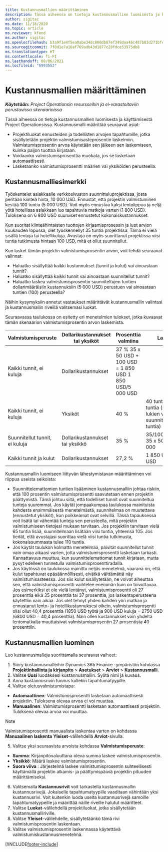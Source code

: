 ```yaml
---
title: Kustannusmallien määrittäminen
description: Tässä aiheessa on tietoja kustannusmallien luomisesta ja käyttämisestä Project Operationsissa.
author: sigitac
ms.date: 11/18/2020
ms.topic: article
ms.reviewer: kfend
ms.author: sigitac
ms.openlocfilehash: b3a9f1e4f5ea0abe34dc860db87ef349daa46c487b03d271bfe207868c521f39
ms.sourcegitcommit: 7f8d1e7a16af769adb43d1877c28fdce53975db8
ms.translationtype: HT
ms.contentlocale: fi-FI
ms.lasthandoff: 08/06/2021
ms.locfileid: "6993552"
---
```

# <a name="set-up-cost-templates"></a>Kustannusmallien määrittäminen

_**Käytetään:** Project Operationsin resursseihin ja ei-varastoitaviin perustuvissa skenaarioissa_


Tässä aiheessa on tietoja kustannusmallien luomisesta ja käyttämisestä Project Operationsissa. Kustannusmalli määrittää seuraavat asiat:

- Projektiluokat ennusteiden ja todellisten arvojen tapahtumille, jotka sisällytetään projektin valmistumisasteprosentin laskelmiin. Valmistumisprosentin arvoa käytetään sen jälkeen sen laskemiseen, kuinka paljon tuottoa kirjataan.
- Voidaanko valmistumisprosenttia muokata, jos se lasketaan automaattisesti.
- Lasketaanko valmistumisprosentti määrien vai yksiköiden perusteella.

## <a name="cost-template-example"></a>Kustannusmalliesimerkki

Työskentelet asiakkaalle verkkosivuston suunnitteluprojektissa, josta peritään kiinteä hinta, 10 000 USD. Ennustat, että projektin valmistuminen kestää 100 tuntia (5 000 USD). Voit myös ennustaa kaksi lentolippua ja neljä yötä hotellissa asiakkaan luo tapahtuvia matkoja varten (1 800 USD). Tuloksena on 6 800 USD suuruiset ennustetut kokonaiskustannukset.

Kun suoritat kiinteähintaisten tuottojen kirjaamisprosessin ja luot arvion kuukauden lopussa, olet työskennellyt 35 tuntia projektissa. Tämä ei vielä sisällä lentoja tai hotellikuluja. Avustaja on myös suorittanut projektissa viisi tuntia tutkimusta hintaan 100 USD, mitä et ollut suunnitellut.

Kun lasket tämän projektin valmistumisprosentin arvon, voit tehdä seuraavat valinnat:

- Haluatko sisällyttää kaikki kustannukset (tunnit ja kulut) vai ainoastaan tunnit?
- Haluatko sisällyttää kaikki tunnit vai ainoastaan suunnitellut tunnit?
- Haluatko laskea valmistumisprosentin suunniteltujen tuntien dollarimääräisiin kustannuksiin (5 000 USD) perustuen vai ainoastaan tuntien (100) perusteella?

Näihin kysymyksiin annetut vastaukset määrittävät kustannusmallin valintasi ja kustannusmallin riveillä valitsemasi luokat.

Seuraavassa taulukossa on esitetty eri menetelmien tulokset, jotka kuvaavat tämän skenaarion valmistumisprosentin arvon laskemista.

| Valmistumisperuste | Dollarikustannukset tai yksiköt | Prosenttia valmiina | Laskenta |
| --- | --- | --- | --- |
| Kaikki tunnit, ei kuluja | Dollarikustannukset | 37 % 35 x 50 USD + 100 USD = 1 850 USD 1 850 USD/5 000 USD |
| Kaikki tunnit, ei kuluja | Yksiköt | 40 % | 40 tuntia / 100 tuntia (mukaan lukien viisi suunnittelematonta tuntia) |
| Suunnitellut tunnit, ei kuluja | Dollarikustannukset tai yksikkö | 35 % | 35/100 tuntia tai 35 x 50 USD/5 000 |
| Kaikki tunnit ja kulut | Dollarikustannukset | 27,2 % | 1 850 USD / 6 800 USD |

Kustannusmallin luomiseen liittyvän lähestymistavan määrittäminen voi riippua useista seikoista:

- Suunnittelemattomien tuntien lisääminen kustannusmalliin johtaa riskiin, että 100 prosentin valmistumisprosentti saavutetaan ennen projektin päättymistä. Tämä johtuu siitä, että todelliset tunnit ovat suunniteltua tunteja suuremmat. Jos käytät jompaakumpaa taulukossa mainituista kahdesta ensimmäisestä menetelmästä, suunnitelmaa on muutettava (ennustetut yksiköt), kun poikkeamat ovat selvillä. Tässä tapauksessa voit lisätä tai vähentää tunteja sen perusteella, mitä projektin valmistumiseen tietojesi mukaan tarvitaan. Jos projektiin tarvitaan vielä 65 tuntia lisää, suunnitelmaan lisätään viisi tuntia, yhteensä 105. Jos tiedät, että avustajasi suorittaa vielä viisi tuntia tutkimusta, kokonaissummasta tulee 110 tuntia.
- Jos käytät taulukon kolmatta menetelmää, päivität suunnitellut tunnit vain omaa aikaasi varten, jotta valmistumisprosentti lasketaan tarkasti. Kannattavuus muuttuu, kun suunnittelemattomat tunnit kirjataan, mutta pysyt edelleen tunnetulla valmistumisprosenttiradalla.
- Jos käytössä on taulukossa mainittu neljäs menetelmä, vaarana on, että kulut tapahtuvat epäsäännöllisesti, eivätkä välttämättä näy valmistumisasteessa. Jos siis kulut sisällytetään, ne voivat aiheuttaa sen, että valmistumisprosentti vaihtelee enemmän kuin on toivottavaa. Jos esimerkiksi et ole vielä lentänyt, valmistumisprosentti oli 27 prosenttia eikä 35 prosenttia tai 37 prosenttia, jos laskentaperusteena käytettiin vain aikaa. Jos olet tehnyt yhden kahden yön matkan ja ennustanut lento- ja hotellikustannuksesi oikein, valmistumisprosentti olisi ollut 40,4 prosenttia (1850 USD työtä ja 900 USD kuluja = 2750 USD /6800 USD = 40,4 prosenttia). Näin ollen kustannukset vain yhdeltä lentomatkalta muuttaisivat valmistumisprosentin 27 prosentista 40 prosenttiin.

## <a name="create-cost-templates"></a>Kustannusmallien luominen
Luo kustannusmalleja suorittamalla seuraavat vaiheet:

1. Siirry kustannusmalleihin Dynamics 365 Finance -ympäristön kohdassa **Projektinhallinta ja kirjanpito** > **Asetukset** > **Arviot** > **Kustannusmalli**.
2. Valitse **Uusi** luodaksesi kustannusmallin. Syötä nimi ja kuvaus.
3. Anna kustannusrivin tunnus kullekin tapahtumatyypille.
4. Valitse oletusvalmistumistapa:

  - **Automaattinen**: Valmistumisprosentti lasketaan automaattisesti projektiin. Tuloksena olevaa arvoa ei voi muuttaa.
  - **Manuaalinen**: Valmistumisprosentti lasketaan automaattisesti projektiin. Tuloksena olevaa arvoa voi muuttaa.

  > [!NOTE]
  > Valmistumisprosentti manuaalista laskentaa varten on kohdassa **Manuaalinen laskenta** **Yleiset**-välilehdellä **Arviot**-sivulla.

5. Valitse yksi seuraavista arvoista kohdassa **Valmistumisperuste**:

  - **Summa**: Kirjanpitovaluuttana oleva summa laskee valmistumisprosentin.
  - **Yksikkö**: Määrä laskee valmistumisprosentin.
  - **Suora viiva** : Järjestelmä laskee valmistumisprosentin suhteellisesti käyttämällä projektin alkamis- ja päättymispäiviä projektin pituuden määrittämiseksi.

6. Valitsemalla **Kustannusrivit** voit tarkastella kustannusmallin kustannusrivejä. Jokaiselle tapahtumatyypille vaaditaan vähintään yksi kustannusrivi. Voit kuitenkin luoda useita kustannusrivejä samoille tapahtumatyypeille ja määrittää näille riveille halutut määritteet.
7. Valitse **Luokat**-välilehdellä projektiluokat, jotka sisällytetään kustannusmalliriville.
8. Valitse **Yleiset**-välilehdelle, sisällytetäänkö tämä rivi valmistumisprosentin laskentaan.
9. Valitse valmistumisprosentin laskennassa käytettävä valmistumiskustannusmenetelmä.


[!INCLUDE[footer-include](../includes/footer-banner.md)]